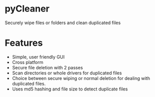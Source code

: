 # pyCleaner
Securely wipe files or folders and clean duplicated files


# Features
- Simple, user friendly GUI
- Cross platform
- Secure file deletion with 2 passes
- Scan directories or whole drivers for duplicated files
- Choice between secure wiping or normal deletion for dealing with duplicated files.
- Uses md5 hashing and file size to detect duplicate files
